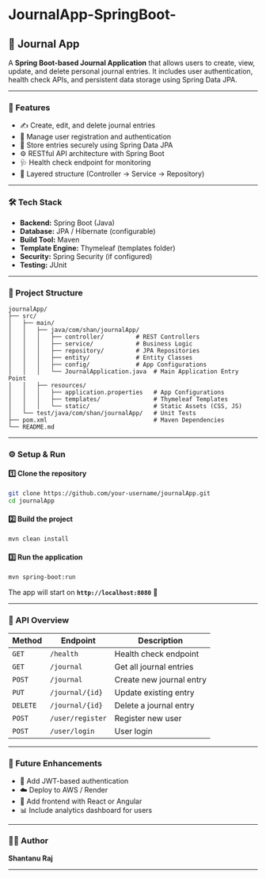 # JournalApp-SpringBoot-

## 📝 Journal App

A **Spring Boot-based Journal Application** that allows users to create, view, update, and delete personal journal entries. It includes user authentication, health check APIs, and persistent data storage using Spring Data JPA.

---

### 🚀 Features

* ✍️ Create, edit, and delete journal entries
* 👤 Manage user registration and authentication
* 💾 Store entries securely using Spring Data JPA
* ⚙️ RESTful API architecture with Spring Boot
* 🩺 Health check endpoint for monitoring
* 🧩 Layered structure (Controller → Service → Repository)

---

### 🛠️ Tech Stack

* **Backend:** Spring Boot (Java)
* **Database:** JPA / Hibernate (configurable)
* **Build Tool:** Maven
* **Template Engine:** Thymeleaf (templates folder)
* **Security:** Spring Security (if configured)
* **Testing:** JUnit

---

### 📂 Project Structure

```
journalApp/
├── src/
│   ├── main/
│   │   ├── java/com/shan/journalApp/
│   │   │   ├── controller/         # REST Controllers
│   │   │   ├── service/            # Business Logic
│   │   │   ├── repository/         # JPA Repositories
│   │   │   ├── entity/             # Entity Classes
│   │   │   ├── config/             # App Configurations
│   │   │   └── JournalApplication.java  # Main Application Entry Point
│   │   ├── resources/
│   │   │   ├── application.properties   # App Configurations
│   │   │   ├── templates/               # Thymeleaf Templates
│   │   │   └── static/                  # Static Assets (CSS, JS)
│   └── test/java/com/shan/journalApp/   # Unit Tests
├── pom.xml                              # Maven Dependencies
└── README.md
```

---

### ⚙️ Setup & Run

#### 1️⃣ Clone the repository

```bash
git clone https://github.com/your-username/journalApp.git
cd journalApp
```

#### 2️⃣ Build the project

```bash
mvn clean install
```

#### 3️⃣ Run the application

```bash
mvn spring-boot:run
```

The app will start on **`http://localhost:8080`** 🚀

---

### 🧠 API Overview

| Method   | Endpoint         | Description              |
| -------- | ---------------- | ------------------------ |
| `GET`    | `/health`        | Health check endpoint    |
| `GET`    | `/journal`       | Get all journal entries  |
| `POST`   | `/journal`       | Create new journal entry |
| `PUT`    | `/journal/{id}`  | Update existing entry    |
| `DELETE` | `/journal/{id}`  | Delete a journal entry   |
| `POST`   | `/user/register` | Register new user        |
| `POST`   | `/user/login`    | User login               |

---

### 🧩 Future Enhancements

* 🔐 Add JWT-based authentication
* ☁️ Deploy to AWS / Render
* 📱 Add frontend with React or Angular
* 📊 Include analytics dashboard for users

---

### 👨‍💻 Author

**Shantanu Raj**


---


